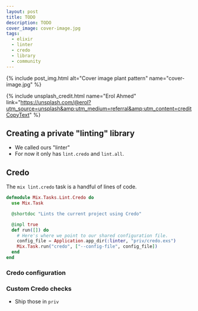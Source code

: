 ```yaml
---
layout: post
title: TODO
description: TODO
cover_image: cover-image.jpg
tags:
  - elixir
  - linter
  - credo
  - library
  - community
---
```


{% include post_img.html alt="Cover image plant pattern" name="cover-image.jpg" %}

{% include unsplash_credit.html name="Erol Ahmed" link="https://unsplash.com/@erol?utm_source=unsplash&amp;utm_medium=referral&amp;utm_content=creditCopyText" %}

## Creating a private "linting" library

* We called ours "linter"
* For now it only has `lint.credo` and `lint.all`.

## Credo

The `mix lint.credo` task is a handful of lines of code.

```elixir
defmodule Mix.Tasks.Lint.Credo do
  use Mix.Task

  @shortdoc "Lints the current project using Credo"

  @impl true
  def run([]) do
    # Here's where we point to our shared configuration file.
    config_file = Application.app_dir(:linter, "priv/credo.exs")
    Mix.Task.run("credo", ["--config-file", config_file])
  end
end
```

### Credo configuration

### Custom Credo checks

* Ship those in `priv`
